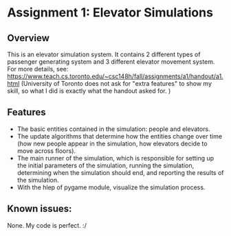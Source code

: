 # Assignment 1: Elevator Simulations
## Overview
This is an elevator simulation system. It contains 2 different types of passenger generating system and 3 different elevator movement system. For more details, see:
https://www.teach.cs.toronto.edu/~csc148h/fall/assignments/a1/handout/a1.html
(University of Toronto does not ask for "extra features" to show my skill, so what I did is exactly what the handout asked for. )

## Features
- The basic entities contained in the simulation: people and elevators.
- The update algorithms that determine how the entities change over time (how new people appear in the simulation, how elevators decide to move across floors).
- The main runner of the simulation, which is responsible for setting up the initial parameters of the simulation, running the simulation, determining when the simulation should end, and reporting the results of the simulation.
- With the hlep of pygame module, visualize the simulation process.  

## Known issues:
None. My code is perfect. :/
